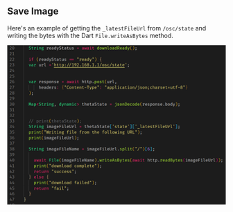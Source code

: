 ## Save Image

Here's an example of getting the 
`_latestFileUrl` from `/osc/state` and writing the bytes with the Dart `File.writeAsBytes` method.

![write file](images/save-image/status-write-file.png)